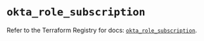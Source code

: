 # `okta_role_subscription`

Refer to the Terraform Registry for docs: [`okta_role_subscription`](https://registry.terraform.io/providers/okta/okta/4.9.0/docs/resources/role_subscription).
